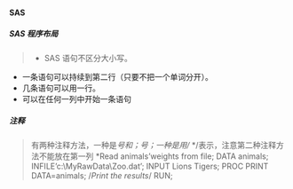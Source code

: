 #### SAS
##### SAS  程序布局
> * SAS 语句不区分大小写。  
* 一条语句可以持续到第二行（只要不把一个单词分开）。  
* 几条语句可以用一行。  
* 可以在任何一列中开始一条语句

##### 注释
> 有两种注释方法，一种是*号和；号；一种是用/* */表示，注意第二种注释方法不能放在第一列
      *Read animals’weights from file;
    DATA animals;
  INFILE’c:\MyRawData\Zoo.dat’;
  INPUT Lions Tigers;
  PROC PRINT DATA=animals; /*Print the results*/
  RUN;
